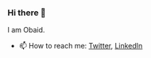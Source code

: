 ### Hi there 👋

I am Obaid.

- 📫 How to reach me: [Twitter](https://twitter.com/obaidurrehman), [LinkedIn](https://www.linkedin.com/in/obaid-urrehman/)
